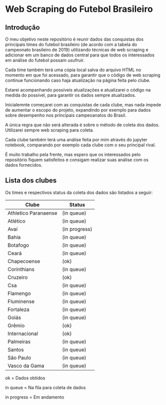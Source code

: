 # Web Scraping do Futebol Brasileiro

## Introdução

O meu objetivo neste repositório é reunir dados das conquistas dos principais times do futebol brasileiro (de acordo com a tabela do campeonato brasileiro de 2019) utilizando técnicas de web scraping e adicionar em um banco de dados central para que todos os interessados em análise do futebol possam usufruir.

Cada time também terá uma cópia local salva do arquivo HTML no momento em que foi acessado, para garantir que o código de web scraping continue funcionando caso haja atualização na página feita pelo clube.

Estarei acompanhando possíveis atualizações e atualizarei o código na medida do possível, para garantir os dados sempre atualizados.

Inicialemnte começarei com as conquistas de cada clube, mas nada impede de aumentar o escopo do projeto, expandindo por exemplo para dados sobre desempenho nos principais campeoanatos do Brasil.

A única regra que não será alterada é sobre o método de coleta dos dados. Utilizarei sempre web scraping para coleta.

Cada clube também terá uma análise feita por mim através do jupyter notebook, comparando por exemplo cada clube com o seu principal rival.

É muito trabalho pela frente, mas espero que os interessados pelo repositório fiquem satisfeitos e consigam realizar suas análise com os dados fornecidos.
  
## Lista dos clubes

Os times e respectivos status da coleta dos dados são listados a seguir:

|Clube|Status|
|---|---
|Athletico Paranaense |(in queue)|
|Atlético |(in queue)|
|Avaí |(in progress)|
|Bahia |(in queue)|
|Botafogo |(in queue)|
|Ceará |(in queue)|
|Chapecoense |(ok)|
|Corinthians |(in queue)|
|Cruzeiro |(ok)|
|Csa |(in queue)|
|Flamengo |(in queue)|
|Fluminense |(in queue)|
|Fortaleza |(in queue)|
|Goiás |(in queue)|
|Grêmio |(ok)|
|Internacional |(ok)|
|Palmeiras |(in queue)|
|Santos |(in queue)|
|São Paulo |(in queue)|
|Vasco da Gama |(in queue)|

ok = Dados obtidos

in queue = Na fila para coleta de dados

in progress = Em andamento
